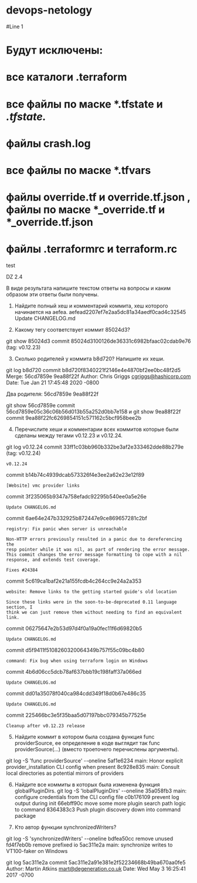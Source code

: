 # devops-netology
#Line 1

# Будут исключены:
# все каталоги  .terraform 
# все файлы по маске *.tfstate и *.tfstate.*
# файлы crash.log
# все файлы по маске *.tfvars
# файлы override.tf и  override.tf.json , файлы по маске *_override.tf и *_override.tf.json
# файлы .terraformrc и terraform.rc

test 



DZ 2.4 

В виде результата напишите текстом ответы на вопросы и каким образом эти ответы были получены.

1.    Найдите полный хеш и комментарий коммита, хеш которого начинается на aefea.
 aefead2207ef7e2aa5dc81a34aedf0cad4c32545
Update CHANGELOG.md
 


2.    Какому тегу соответствует коммит 85024d3?

git show 85024d3
commit 85024d3100126de36331c6982bfaac02cdab9e76 (tag: v0.12.23)





3.    Сколько родителей у коммита b8d720? Напишите их хеши.


git log b8d720
commit b8d720f8340221f2146e4e4870bf2ee0bc48f2d5
Merge: 56cd7859e 9ea88f22f
Author: Chris Griggs <cgriggs@hashicorp.com>
Date:   Tue Jan 21 17:45:48 2020 -0800

Два родителя: 56cd7859e 9ea88f22f

git show 56cd7859e
commit 56cd7859e05c36c06b56d013b55a252d0bb7e158
и 
git show 9ea88f22f
commit 9ea88f22fc6269854151c571162c5bcf958bee2b




4.    Перечислите хеши и комментарии всех коммитов которые были сделаны между тегами v0.12.23 и v0.12.24.

git log v0.12.24
commit 33ff1c03bb960b332be3af2e333462dde88b279e (tag: v0.12.24)

    v0.12.24

commit b14b74c4939dcab573326f4e3ee2a62e23e12f89

    [Website] vmc provider links

commit 3f235065b9347a758efadc92295b540ee0a5e26e

    Update CHANGELOG.md

commit 6ae64e247b332925b872447e9ce869657281c2bf

    registry: Fix panic when server is unreachable
    
    Non-HTTP errors previously resulted in a panic due to dereferencing the
    resp pointer while it was nil, as part of rendering the error message.
    This commit changes the error message formatting to cope with a nil
    response, and extends test coverage.
    
    Fixes #24384

commit 5c619ca1baf2e21a155fcdb4c264cc9e24a2a353

    website: Remove links to the getting started guide's old location
    
    Since these links were in the soon-to-be-deprecated 0.11 language section, I
    think we can just remove them without needing to find an equivalent link.

commit 06275647e2b53d97d4f0a19a0fec11f6d69820b5


    Update CHANGELOG.md

commit d5f9411f5108260320064349b757f55c09bc4b80

    command: Fix bug when using terraform login on Windows

commit 4b6d06cc5dcb78af637bbb19c198faff37a066ed

    Update CHANGELOG.md

commit dd01a35078f040ca984cdd349f18d0b67e486c35

    Update CHANGELOG.md

commit 225466bc3e5f35baa5d07197bbc079345b77525e

    Cleanup after v0.12.23 release





5.    Найдите коммит в котором была создана функция func providerSource, ее определение в коде выглядит так func providerSource(...) (вместо троеточего перечислены аргументы).

git log -S 'func providerSource' --oneline
5af1e6234 main: Honor explicit provider_installation CLI config when present
8c928e835 main: Consult local directories as potential mirrors of providers




6.    Найдите все коммиты в которых была изменена функция globalPluginDirs.
git log -S 'lobalPluginDirs' --oneline
35a058fb3 main: configure credentials from the CLI config file
c0b176109 prevent log output during init
66ebff90c move some more plugin search path logic to command
8364383c3 Push plugin discovery down into command package


7.    Кто автор функции synchronizedWriters?

git log -S 'synchronizedWriters' --oneline
bdfea50cc remove unused
fd4f7eb0b remove prefixed io
5ac311e2a main: synchronize writes to VT100-faker on Windows

git log 5ac311e2a
commit 5ac311e2a91e381e2f52234668b49ba670aa0fe5
Author: Martin Atkins <mart@degeneration.co.uk>
Date:   Wed May 3 16:25:41 2017 -0700

